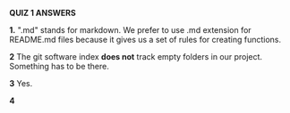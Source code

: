 **QUIZ 1 ANSWERS**

**1.** ".md" stands for markdown. We prefer to use .md extension for README.md files because it gives us a set of rules for creating functions.  

**2**  The git software index **does not** track empty folders in our project. Something has to be there.  

**3**  Yes. 

**4**  
